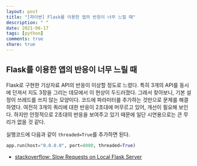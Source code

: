 ```yaml
---
layout: post
title: "[파이썬] Flask를 이용한 앱의 반응이 너무 느릴 때"
description: " "
date: 2021-06-17
tags: [python]
comments: true
share: true
---
```


## Flask를 이용한 앱의 반응이 너무 느릴 때

Flask로 구현한 기상자료 API의 반응이 이상할 정도로 느렸다. 특히 3개의 API를 동시에 던져서 지도 3장을 그리는 데모에서 이 현상이 두드러졌다. 그래서 찾아보니, 기본 설정이 쓰레드를 쓰지 않는 모양이다. 코드에 파라미터를 추가하는 것만으로 문제를 해결하였다. 여전히 3개의 쿼리에 대한 반응이 2초대에 머무르고 있어, 개선이 필요해 보인다. 하지만 안정적으로 2초대의 반응을 보여주고 있기 때문에 일단 시연용으로는 큰 무리가 없을 것 같다.

실행코드에 다음과 같이 `threaded=True`를 추가하면 된다.

```python
app.run(host="0.0.0.0", port=8080, threaded=True)
```

* [stackoverflow: Slow Requests on Local Flask Server](https://stackoverflow.com/questions/11150343/slow-requests-on-local-flask-server)

<vue-disqus/>

